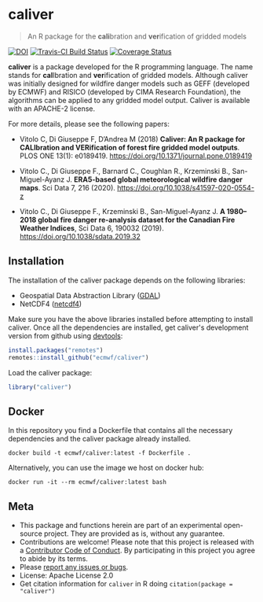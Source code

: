 # caliver

> An R package for the **cali**bration and **ver**ification of gridded models

[![DOI](https://zenodo.org/badge/DOI/10.5281/zenodo.376613.svg)](https://doi.org/10.5281/zenodo.376613)
[![Travis-CI Build Status](https://travis-ci.org/ecmwf/caliver.svg?branch=master)](https://travis-ci.org/ecmwf/caliver)
[![Coverage Status](https://codecov.io/gh/ecmwf/caliver/master.svg)](https://codecov.io/github/ecmwf/caliver?branch=master)

**caliver** is a package developed for the R programming language. The name stands for **cal**Ibration and **ver**ification of gridded models. Although caliver was initially designed for wildfire danger models such as GEFF (developed by ECMWF) and RISICO (developed by CIMA Research Foundation), the algorithms can be applied to any gridded model output. Caliver is available with an APACHE-2 license.

For more details, please see the following papers:

- Vitolo C, Di Giuseppe F, D’Andrea M (2018) **Caliver: An R package for CALIbration and VERification of forest fire gridded model outputs**. PLOS ONE 13(1): e0189419. https://doi.org/10.1371/journal.pone.0189419

- Vitolo C., Di Giuseppe F., Barnard C., Coughlan R., Krzeminski B., San-Miguel-Ayanz J. **ERA5-based global meteorological wildfire danger maps**. Sci Data 7, 216 (2020). https://doi.org/10.1038/s41597-020-0554-z

- Vitolo C., Di Giuseppe F., Krzeminski B., San-Miguel-Ayanz J. **A 1980–2018 global fire danger re-analysis dataset for the Canadian Fire Weather Indices**, Sci Data 6, 190032 (2019). https://doi.org/10.1038/sdata.2019.32

## Installation
The installation of the caliver package depends on the following libraries:

* Geospatial Data Abstraction Library ([GDAL](http://www.gdal.org/))
* NetCDF4 ([netcdf4](http://www.unidata.ucar.edu/software/netcdf/))

Make sure you have the above libraries installed before attempting to install caliver.
Once all the dependencies are installed, get caliver's development version from github using [devtools](https://github.com/hadley/devtools):

``` r
install.packages("remotes")
remotes::install_github("ecmwf/caliver")
```

Load the caliver package:

``` r
library("caliver")
```

## Docker
In this repository you find a Dockerfile that contains all the necessary dependencies and the caliver package already installed.

```
docker build -t ecmwf/caliver:latest -f Dockerfile .
```

Alternatively, you can use the image we host on docker hub:
```
docker run -it --rm ecmwf/caliver:latest bash
```

Meta
----

- This package and functions herein are part of an experimental open-source project. They are provided as is, without any guarantee.
- Contributions are welcome! Please note that this project is released with a [Contributor Code of Conduct](CONDUCT.md). By participating in this project you agree to abide by its terms.
- Please [report any issues or bugs](https://github.com/ecmwf/caliver/issues).
- License: Apache License 2.0
- Get citation information for `caliver` in R doing `citation(package = "caliver")`
